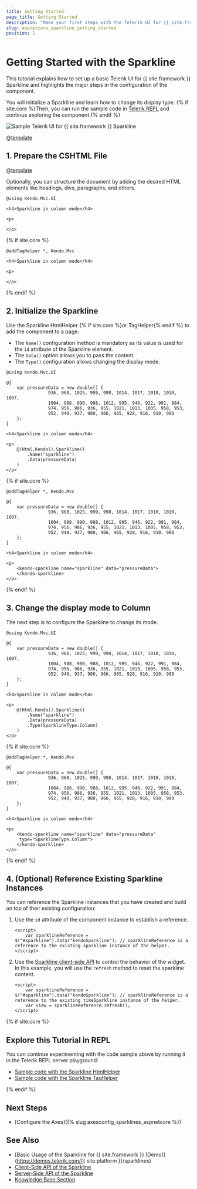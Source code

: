 ```yaml
---
title: Getting Started
page_title: Getting Started
description: "Make your first steps with the Telerik UI for {{ site.framework }} Sparkline component by following a complete step-by-step tutorial."
slug: aspnetcore_sparkline_getting_started
position: 1
---
```


# Getting Started with the Sparkline

This tutorial explains how to set up a basic Telerik UI for {{ site.framework }} Sparkline and highlights the major steps in the configuration of the component.

You will initialize a Sparkline and learn how to change its display type. {% if site.core %}Then, you can run the sample code in [Telerik REPL](https://netcorerepl.telerik.com/) and continue exploring the component.{% endif %}

 ![Sample Telerik UI for {{ site.framework }} Sparkline](./images/sparkline-getting-started.png)

@[template](/_contentTemplates/core/getting-started-prerequisites.md#repl-component-gs-prerequisites)

## 1. Prepare the CSHTML File

@[template](/_contentTemplates/core/getting-started-directives.md#gs-adding-directives)

Optionally, you can structure the document by adding the desired HTML elements like headings, divs, paragraphs, and others.

```HtmlHelper
@using Kendo.Mvc.UI

<h4>Sparkline in column mode</h4>

<p>

</p>
```
{% if site.core %}
```TagHelper
@addTagHelper *, Kendo.Mvc

<h4>Sparkline in column mode</h4>

<p>

</p>
``` 
{% endif %}

## 2. Initialize the Sparkline

Use the Sparkline HtmlHelper {% if site.core %}or TagHelper{% endif %} to add the component to a page:

* The `Name()` configuration method is mandatory as its value is used for the `id` attribute of the Sparkline element.
* The `Data()` option allows you to pass the content.
* The `Type()` configuration allows changing the display mode.

```HtmlHelper
@using Kendo.Mvc.UI

@{
    var pressureData = new double[] {
                936, 968, 1025, 999, 998, 1014, 1017, 1010, 1010, 1007,
                1004, 988, 990, 988, 1012, 995, 946, 922, 991, 984,
                974, 956, 986, 936, 955, 1021, 1013, 1005, 958, 953,
                952, 940, 937, 980, 966, 965, 928, 916, 910, 980
    };
}

<h4>Sparkline in column mode</h4>

<p>
    @(Html.Kendo().Sparkline()
        .Name("sparkline")
        .Data(pressureData)
    )
</p>
```
{% if site.core %}
```TagHelper
@addTagHelper *, Kendo.Mvc

@{
    var pressureData = new double[] {
                936, 968, 1025, 999, 998, 1014, 1017, 1010, 1010, 1007,
                1004, 988, 990, 988, 1012, 995, 946, 922, 991, 984,
                974, 956, 986, 936, 955, 1021, 1013, 1005, 958, 953,
                952, 940, 937, 980, 966, 965, 928, 916, 910, 980
    };
}

<h4>Sparkline in column mode</h4>

<p>
    <kendo-sparkline name="sparkline" data="pressureData">
    </kendo-sparkline>
</p>
```
{% endif %}

## 3. Change the display mode to Column

The next step is to configure the Sparkline to change its mode.

```HtmlHelper
@using Kendo.Mvc.UI

@{
    var pressureData = new double[] {
                936, 968, 1025, 999, 998, 1014, 1017, 1010, 1010, 1007,
                1004, 988, 990, 988, 1012, 995, 946, 922, 991, 984,
                974, 956, 986, 936, 955, 1021, 1013, 1005, 958, 953,
                952, 940, 937, 980, 966, 965, 928, 916, 910, 980
    };
}

<h4>Sparkline in column mode</h4>

<p>
    @(Html.Kendo().Sparkline()
        .Name("sparkline")
        .Data(pressureData)
        .Type(SparklineType.Column)
    )
</p>
```
{% if site.core %}
```TagHelper
@addTagHelper *, Kendo.Mvc

@{
    var pressureData = new double[] {
                936, 968, 1025, 999, 998, 1014, 1017, 1010, 1010, 1007,
                1004, 988, 990, 988, 1012, 995, 946, 922, 991, 984,
                974, 956, 986, 936, 955, 1021, 1013, 1005, 958, 953,
                952, 940, 937, 980, 966, 965, 928, 916, 910, 980
    };
}

<h4>Sparkline in column mode</h4>

<p>
    <kendo-sparkline name="sparkline" data="pressureData"
     type="SparklineType.Column">
    </kendo-sparkline>
</p>
```
{% endif %}


## 4. (Optional) Reference Existing Sparkline Instances

You can reference the Sparkline instances that you have created and build on top of their existing configuration:

1. Use the `id` attribute of the component instance to establish a reference.

    ```script
    <script>
        var sparklineReference = $("#sparkline").data("kendoSparkline"); // sparklineReference is a reference to the existing sparkline instance of the helper.
    </script>
    ```

1. Use the [Sparkline client-side API](https://docs.telerik.com/kendo-ui/api/javascript/dataviz/ui/sparkline) to control the behavior of the widget. In this example, you will use the `refresh` method to reset the sparkline content.

    ```script
    <script>
        var sparklineReference = $("#sparkline").data("kendoSparkline"); // sparklineReference is a reference to the existing timeSparkline instance of the helper.
        var view = sparklineReference.refresh(); 
    </script>
    ```

{% if site.core %}
## Explore this Tutorial in REPL

You can continue experimenting with the code sample above by running it in the Telerik REPL server playground:

* [Sample code with the Sparkline HtmlHelper](https://netcorerepl.telerik.com/GeOlOhwl53oBJpMY12)
* [Sample code with the Sparkline TagHelper](https://netcorerepl.telerik.com/GoOPuMOq42UQULLa37)

{% endif %}

## Next Steps

* [Configure the Axes]({% slug axesconfig_sparklines_aspnetcore %})

## See Also

* [Basic Usage of the Sparkline for {{ site.framework }} (Demo)](https://demos.telerik.com/{{ site.platform }}/sparklines)
* [Client-Side API of the Sparkline](https://docs.telerik.com/kendo-ui/api/javascript/dataviz/ui/sparkline)
* [Server-Side API of the Sparkline](/api/sparkline)
* [Knowledge Base Section](/knowledge-base)
